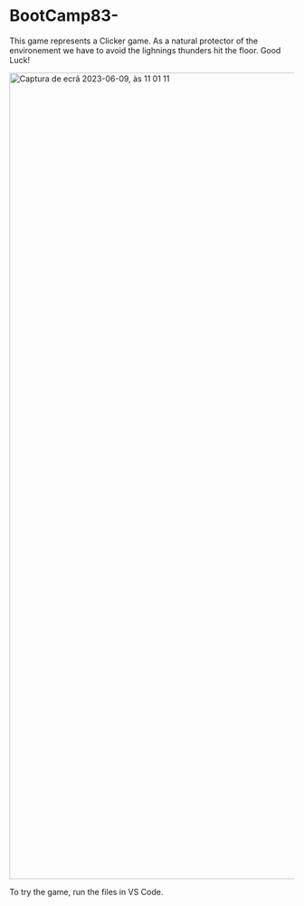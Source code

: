 # BootCamp83-

This game represents a Clicker game. As a natural protector of the environement we have to avoid the lighnings thunders hit the floor. Good Luck!

<img width="1427" alt="Captura de ecrã 2023-06-09, às 11 01 11" src="https://github.com/Fonsix803/BootCamp83-Hackaton/assets/130749108/68267679-56c5-4834-b520-b61dfd5a60b0">

To try the game, run the files in VS Code.

